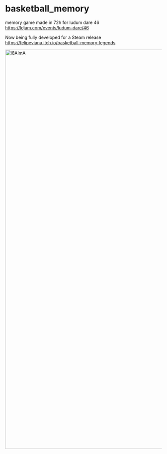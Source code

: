 # basketball_memory
memory game made in 72h for ludum dare 46
https://ldjam.com/events/ludum-dare/46

Now being fully developed for a Steam release
https://felipeviana.itch.io/basketball-memory-legends

<img width="1283" alt="i8AImA" src="https://user-images.githubusercontent.com/1911989/106501371-d3bfb280-64a1-11eb-9f2e-82779957e744.png">

